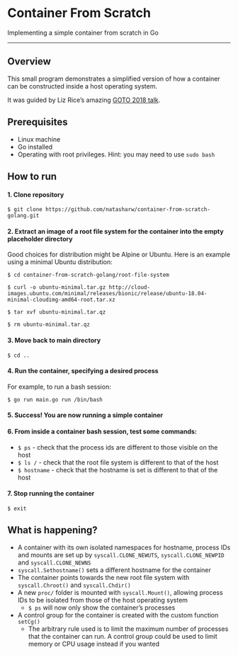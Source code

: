 # Container From Scratch
Implementing a simple container from scratch in Go


---

## Overview
This small program demonstrates a simplified version of how a container can be constructed inside a host operating system.

It was guided by Liz Rice’s amazing [GOTO 2018 talk](https://www.youtube.com/watch?v=8fi7uSYlOdc).


## Prerequisites
* Linux machine
* Go installed
* Operating with root privileges. Hint: you may need to use `sudo bash`


## How to run
#### 1. Clone repository
```
$ git clone https://github.com/natasharw/container-from-scratch-golang.git
```
#### 2. Extract an image of a root file system for the container into the empty placeholder directory
Good choices for distribution might be Alpine or Ubuntu. Here is an example using a minimal Ubuntu distribution:
```
$ cd container-from-scratch-golang/root-file-system
```
```
$ curl -o ubuntu-minimal.tar.gz http://cloud-images.ubuntu.com/minimal/releases/bionic/release/ubuntu-18.04-minimal-cloudimg-amd64-root.tar.xz
```
```
$ tar xvf ubuntu-minimal.tar.qz
```
```
$ rm ubuntu-minimal.tar.qz
```
#### 3. Move back to main directory
```
$ cd ..
```
#### 4. Run the container, specifying a desired process
For example, to run a bash session:
```
$ go run main.go run /bin/bash
```
#### 5. Success! You are now running a simple container

#### 6. From inside a container bash session, test some commands:
  - `$ ps` - check that the process ids are different to those visible on the host
  - `$ ls /` - check that the root file system is different to that of the host
  - `$ hostname` - check that the hostname is set is different to that of the host
  
#### 7. Stop running the container
```
$ exit
```

## What is happening?

* A container with its own isolated namespaces for hostname, process IDs and mounts are set up by `syscall.CLONE_NEWUTS`, `syscall.CLONE_NEWPID` and `syscall.CLONE_NEWNS`
* `syscall.Sethostname()` sets a different hostname for the container
* The container points towards the new root file system with `syscall.Chroot()` and `syscall.Chdir()`
* A new `proc/` folder is mounted with `syscall.Mount()`, allowing process IDs to be isolated from those of the host operating system
  * `$ ps` will now only show the container’s processes
* A control group for the container is created with the custom function `setCg()`
  * The arbitrary rule used is to limit the maximum number of processes that the container can run. A control group could be used to limit memory or CPU usage instead if you wanted

